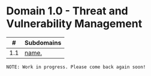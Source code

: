 # Domain 1.0 - Threat and Vulnerability Management

| # | Subdomains   | 
|---|---|
|1.1 | [name.](https://github.com/erich-tech/CySA_Plus/tree/main/Domain_1#readme) |


```
NOTE: Work in progress. Please come back again soon! 
```
